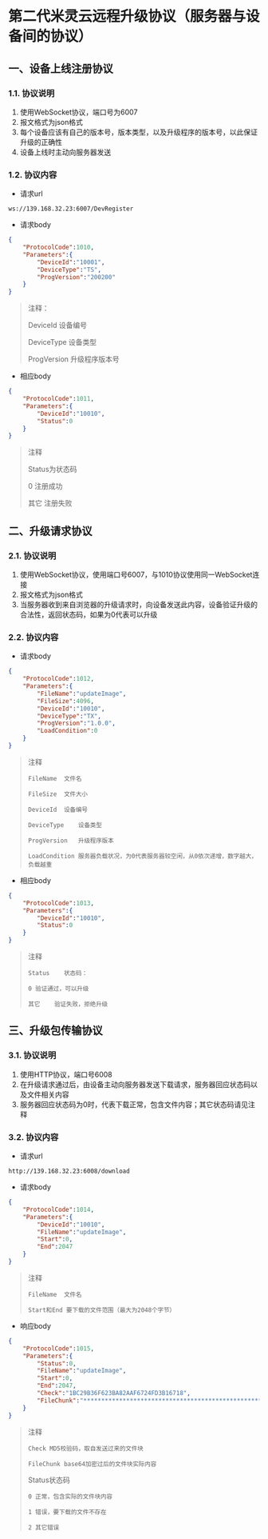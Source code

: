 # 第二代米灵云远程升级协议（服务器与设备间的协议）

## 一、设备上线注册协议

### 1.1. 协议说明

1. 使用WebSocket协议，端口号为6007
2. 报文格式为json格式
3. 每个设备应该有自己的版本号，版本类型，以及升级程序的版本号，以此保证升级的正确性
4. 设备上线时主动向服务器发送

### 1.2. 协议内容

* 请求url

```
ws://139.168.32.23:6007/DevRegister
```

* 请求body

```json
{
    "ProtocolCode":1010,
    "Parameters":{
        "DeviceId":"10001",
        "DeviceType":"TS",
        "ProgVersion":"200200"
    }
}
```

> 注释：
>
> DeviceId	设备编号
>
> DeviceType	设备类型
>
> ProgVersion	升级程序版本号

* 相应body

```json
{
    "ProtocolCode":1011,
    "Parameters":{
        "DeviceId":"10010",
        "Status":0
    }
}
```

> 注释
>
> Status为状态码
>
> 0	注册成功
>
> 其它	注册失败

## 二、升级请求协议

### 2.1. 协议说明

1. 使用WebSocket协议，使用端口号6007，与1010协议使用同一WebSocket连接
2. 报文格式为json格式
3. 当服务器收到来自浏览器的升级请求时，向设备发送此内容，设备验证升级的合法性，返回状态码，如果为0代表可以升级


### 2.2. 协议内容

* 请求body

```json
{
    "ProtocolCode":1012,
    "Parameters":{
        "FileName":"updateImage",
        "FileSize":4096,
        "DeviceId":"10010",
        "DeviceType":"TX", 
        "ProgVersion":"1.0.0",
        "LoadCondition":0
    }
}
```

> 注释
>
>     FileName	文件名
>
>     FileSize	文件大小
>
>     DeviceId	设备编号
>
>     DeviceType	设备类型
>
>     ProgVersion	升级程序版本
>
>     LoadCondition	服务器负载状况，为0代表服务器较空闲，从0依次递增，数字越大，负载越重



* 相应body

```json
{
    "ProtocolCode":1013,
    "Parameters":{
        "DeviceId":"10010",
        "Status":0
    }
}
```

> 注释
>
>     Status	状态码：
>
>     0	验证通过，可以升级
>
>     其它	验证失败，拒绝升级



## 三、升级包传输协议

### 3.1. 协议说明

1. 使用HTTP协议，端口号6008
2. 在升级请求通过后，由设备主动向服务器发送下载请求，服务器回应状态码以及文件相关内容
3. 服务器回应状态码为0时，代表下载正常，包含文件内容；其它状态码请见注释

### 3.2. 协议内容

* 请求url

```
http://139.168.32.23:6008/download
```

* 请求body

```json
{
    "ProtocolCode":1014,
    "Parameters":{
        "DeviceId":"10010",
        "FileName":"updateImage",
        "Start":0,
        "End":2047
    }
}
```

> 注释
>
>     FileName	文件名
>
>     Start和End	要下载的文件范围（最大为2048个字节）



* 响应body

```json
{
    "ProtocolCode":1015,
    "Parameters":{
        "Status":0,
        "FileName":"updateImage",
        "Start":0,
        "End":2047,
        "Check":"1BC29B36F623BA82AAF6724FD3B16718",
        "FileChunk":"***********************************************************************"
    }
}
```

> 注释
>
>     Check	MD5校验码，取自发送过来的文件块
>
>     FileChunk	base64加密过后的文件块实际内容
>
> Status状态码
>
>     0	正常，包含实际的文件块内容
>
>     1	错误，要下载的文件不存在
>
>     2	其它错误
